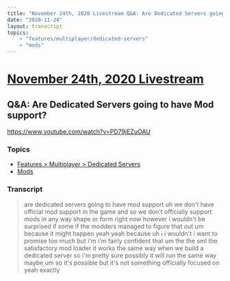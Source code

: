 ```yaml
---
title: "November 24th, 2020 Livestream Q&A: Are Dedicated Servers going to have Mod support?"
date: "2020-11-24"
layout: transcript
topics:
    - "features/multiplayer/dedicated-servers"
    - "mods"
---
```

# [November 24th, 2020 Livestream](../2020-11-24.md)
## Q&A: Are Dedicated Servers going to have Mod support?
https://www.youtube.com/watch?v=PD79jEZuOAU

### Topics
* [Features > Multiplayer > Dedicated Servers](../topics/features/multiplayer/dedicated-servers.md)
* [Mods](../topics/mods.md)

### Transcript

> are dedicated servers going to have mod support uh we don't have official mod support in the game and so we don't officially support mods in any way shape or form right now however i wouldn't be surprised if some if the modders managed to figure that out um because it might happen yeah yeah because uh i i wouldn't i want to promise too much but i'm i'm fairly confident that um the the sml the satisfactory mod loader it works the same way when we build a dedicated server so i'm pretty sure possibly it will run the same way maybe um so it's possible but it's not something officially focused on yeah exactly
